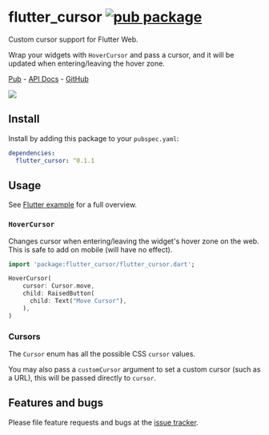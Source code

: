 # flutter_cursor [![pub package](https://img.shields.io/pub/v/flutter_cursor.svg)](https://pub.dev/packages/flutter_cursor)

Custom cursor support for Flutter Web.

Wrap your widgets with `HoverCursor` and pass a cursor, and it will be updated when entering/leaving the hover zone.

[Pub](https://pub.dev/packages/flutter_cursor) - [API Docs](https://pub.dev/documentation/flutter_cursor/latest/) - [GitHub](https://github.com/Cretezy/flutter_cursor)

![](https://i.imgur.com/3taZC6C.png)

## Install

Install by adding this package to your `pubspec.yaml`:

```yaml
dependencies:
  flutter_cursor: ^0.1.1
```

## Usage 

See [Flutter example](https://github.com/Cretezy/flutter_cursor/blob/master/example/flutter_cursor_example.dart) for a full overview.

### `HoverCursor`

Changes cursor when entering/leaving the widget's hover zone on the web. This is safe to add on mobile (will have no effect).

```dart
import 'package:flutter_cursor/flutter_cursor.dart';

HoverCursor(
    cursor: Cursor.move,
    child: RaisedButton(
      child: Text("Move Cursor"),
    ),
)
```

### Cursors

The `Cursor` enum has all the possible CSS `cursor` values.

You may also pass a `customCursor` argument to set a custom cursor (such as a URL), this will be passed directly to `cursor`.

## Features and bugs

Please file feature requests and bugs at the [issue tracker](https://github.com/Cretezy/flutter_cursor/issues).

